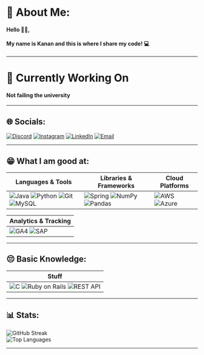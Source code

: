 # 💫 About Me:
#### Hello 🙋‍♂️,  
#### My name is Kanan and this is where I share my code! 💻

---

# 💼 Currently Working On
#### Not failing the university

---

## 🌐 Socials:
[![Discord](https://img.shields.io/badge/Discord-%237289DA.svg?style=for-the-badge&logo=discord&logoColor=white)](https://discord.gg/k6gnn) 
[![Instagram](https://img.shields.io/badge/Instagram-%23E4405F.svg?style=for-the-badge&logo=Instagram&logoColor=white)](https://instagram.com/k6gnn) 
[![LinkedIn](https://img.shields.io/badge/LinkedIn-%230077B5.svg?style=for-the-badge&logo=linkedin&logoColor=white)](https://linkedin.com/in/Kanan-Badalov) 
[![Email](https://img.shields.io/badge/Email-D14836?style=for-the-badge&logo=gmail&logoColor=white)](mailto:badalovkananfu@gmail.com)

---

## 😁 What I am good at:

| Languages & Tools | Libraries & Frameworks | Cloud Platforms |
|-------------------|-------------------------|------------------|
| ![Java](https://img.shields.io/badge/Java-%23ED8B00.svg?style=for-the-badge&logo=openjdk&logoColor=white) ![Python](https://img.shields.io/badge/Python-3670A0.svg?style=for-the-badge&logo=python&logoColor=ffdd54) ![Git](https://img.shields.io/badge/Git-%23F05033.svg?style=for-the-badge&logo=git&logoColor=white) ![MySQL](https://img.shields.io/badge/MySQL-005C84?style=for-the-badge&logo=mysql&logoColor=white) | ![Spring](https://img.shields.io/badge/Spring-%236DB33F.svg?style=for-the-badge&logo=spring&logoColor=white) ![NumPy](https://img.shields.io/badge/NumPy-%23013243.svg?style=for-the-badge&logo=numpy&logoColor=white) ![Pandas](https://img.shields.io/badge/Pandas-%23150458.svg?style=for-the-badge&logo=pandas&logoColor=white) | ![AWS](https://img.shields.io/badge/AWS-%23FF9900.svg?style=for-the-badge&logo=amazon-aws&logoColor=white) ![Azure](https://img.shields.io/badge/Azure-%230072C6.svg?style=for-the-badge&logo=microsoftazure&logoColor=white) |

| Analytics & Tracking |
|----------------------|
| ![GA4](https://img.shields.io/badge/Google%20Analytics%204-FF6D00.svg?style=for-the-badge&logo=google-analytics&logoColor=white) ![SAP](https://img.shields.io/badge/SAP%20Analytics%20Cloud-0FAAFF.svg?style=for-the-badge&logo=sap&logoColor=white) |

---

## 😔 Basic Knowledge:

| Stuff |
|-------|
| ![C](https://img.shields.io/badge/C-00599C.svg?style=for-the-badge&logo=c&logoColor=white) ![Ruby on Rails](https://img.shields.io/badge/Ruby_on_Rails-CC0000?style=for-the-badge&logo=ruby-on-rails&logoColor=white) ![REST API](https://img.shields.io/badge/REST%20API-%23007ACC.svg?style=for-the-badge&logo=rest&logoColor=white) |


---

## 📊  Stats:
![GitHub Streak](https://nirzak-streak-stats.vercel.app/?user=k6gnn&theme=dark&hide_border=true)  
![Top Languages](https://github-readme-stats.vercel.app/api/top-langs/?username=k6gnn&theme=dark&hide_border=true&layout=compact)

---
